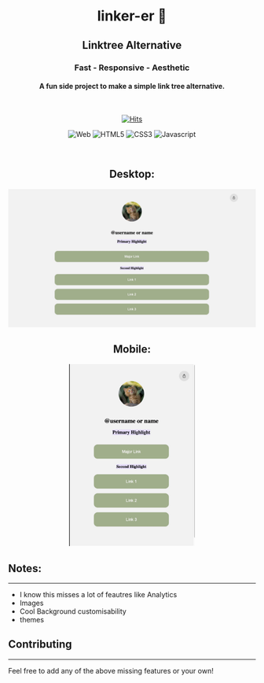 <div align=center>

# linker-er 🔗
## Linktree Alternative

### Fast - Responsive - Aesthetic

#### A fun side project to make a simple link tree alternative.


<br>

[![Hits](https://hits.sh/github.com/gamedevCloudy/linker-er.svg)](https://hits.sh/github.com/gamedevCloudy/linker-er)

![Web](https://img.shields.io/badge/-web-blueviolet.svg?style=flat-square)
![HTML5](https://img.shields.io/badge/HTML5-%23E34F26.svg?style=flat-square&logo=html5&logoColor=white)  ![CSS3](https://img.shields.io/badge/CSS3-%231572B6.svg?style=flat-square&logo=css3&logoColor=white)  ![Javascript](https://img.shields.io/badge/-JavaScript-F7DF1E.svg?style=flat-square&logo=javascript&logoColor=white) 

<br>

## Desktop:
![Desktop](.images/Desktop.jpg)
## Mobile:
<img src=".images/Mobile.jpg" alt="Mobile" width="256px">

</div>

## Notes:
---
- I know this misses a lot of feautres like Analytics
- Images
- Cool Background customisability
- themes

## Contributing
---
Feel free to add any of the above missing features or your own!

